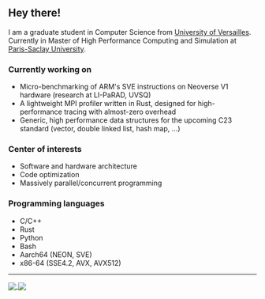 ## Hey there!
I am a graduate student in Computer Science from [University of Versailles](https://www.uvsq.fr/licence-informatique).
Currently in Master of High Performance Computing and Simulation at [Paris-Saclay University](http://www.chps.uvsq.fr/).

### Currently working on
- Micro-benchmarking of ARM's SVE instructions on Neoverse V1 hardware (research at LI-PaRAD, UVSQ)
- A lightweight MPI profiler written in Rust, designed for high-performance tracing with almost-zero overhead
- Generic, high performance data structures for the upcoming C23 standard (vector, double linked list, hash map, ...) 

### Center of interests
- Software and hardware architecture
- Code optimization
- Massively parallel/concurrent programming

### Programming languages
- C/C++
- Rust
- Python
- Bash
- Aarch64 (NEON, SVE)
- x86-64 (SSE4.2, AVX, AVX512)

---
<a href="https://github.com/dssgabriel/github-readme-stats">
  <img src="https://github-readme-stats.vercel.app/api?username=dssgabriel&show_icons=true&count_private=true&hide_border=true&theme=dracula" align="center"/>
</a>
<a href="https://github.com/dssgabriel/top-langs">
  <img src="https://github-readme-stats.vercel.app/api/top-langs/?username=dssgabriel&langs_count=8&layout=compact&theme=dracula" align="center"/>
</a>  
